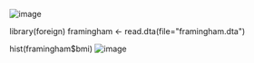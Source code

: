 
![image](https://user-images.githubusercontent.com/112595189/209386778-f28f9b64-b812-4d61-91f8-3da0cffb4546.png)


library(foreign)
framingham <- read.dta(file="framingham.dta") 

hist(framingham$bmi)
![image](https://user-images.githubusercontent.com/112595189/209387672-f4acc3c1-2760-417a-acd6-207a2170f107.png)

